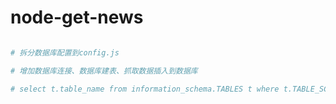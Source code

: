 # node-get-news

``` bash

# 拆分数据库配置到config.js

# 增加数据库连接、数据库建表、抓取数据插入到数据库

# select t.table_name from information_schema.TABLES t where t.TABLE_SCHEMA ="news" and t.TABLE_NAME ="list";

```